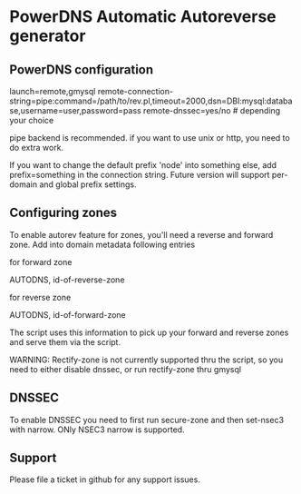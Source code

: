 PowerDNS Automatic Autoreverse generator
========================================

PowerDNS configuration
----------------------

launch=remote,gmysql
remote-connection-string=pipe:command=/path/to/rev.pl,timeout=2000,dsn=DBI:mysql:database,username=user,password=pass
remote-dnssec=yes/no # depending your choice

pipe backend is recommended. if you want to use unix or http, you need to do extra work.

If you want to change the default prefix 'node' into something else, add prefix=something in the connection string.
Future version will support per-domain and global prefix settings. 

Configuring zones
-----------------

To enable autorev feature for zones, you'll need a reverse and forward zone. Add into domain metadata following entries

for forward zone

AUTODNS, id-of-reverse-zone

for reverse zone

AUTODNS, id-of-forward-zone

The script uses this information to pick up your forward and reverse zones and serve them via the script. 

WARNING: Rectify-zone is not currently supported thru the script, so you need to either disable dnssec, or run rectify-zone thru gmysql

DNSSEC
------

To enable DNSSEC you need to first run secure-zone and then set-nsec3 with narrow. ONly NSEC3 narrow is supported. 

Support
-------

Please file a ticket in github for any support issues.
